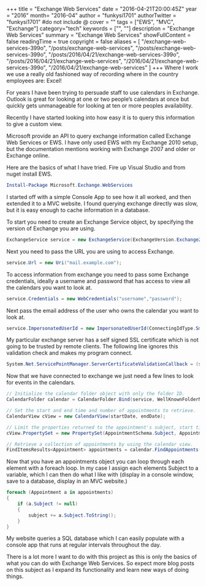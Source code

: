 +++
title = "Exchange Web Services"
date = "2016-04-21T20:00:45Z"
year = "2016"
month= "2016-04"
author = "funkysi1701"
authorTwitter = "funkysi1701" #do not include @
cover = ""
tags = ["EWS", "MVC", "Exchange"]
category="tech"
keywords = ["", ""]
description =  "Exchange Web Services"
summary = "Exchange Web Services"
showFullContent = false
readingTime = true
copyright = false
aliases = [
    "/exchange-web-services-399o",
    "/posts/exchange-web-services",
    "/posts/exchange-web-services-399o",
    "/posts/2016/04/21/exchange-web-services-399o",
    "/posts/2016/04/21/exchange-web-services",
    "/2016/04/21/exchange-web-services-399o",
    "/2016/04/21/exchange-web-services"
]
+++
Where I work we use a really old fashioned way of recording where in the country employees are: Excel!

For years I have been trying to persuade staff to use calendars in Exchange. Outlook is great for looking at one or two people’s calendars at once but quickly gets unmanageable for looking at ten or more peoples availability.

Recently I have started looking into how easy it is to query this information to give a custom view.

Microsoft provide an API to query exchange information called Exchange Web Services or EWS. I have only used EWS with my Exchange 2010 setup, but the documentation mentions working with Exchange 2007 and older or Exchange online.

Here are the basics of what I have tried. Fire up Visual Studio and from nuget install EWS.

```powershell
Install-Package Microsoft.Exchange.WebServices
```

I started off with a simple Console App to see how it all worked, and then extended it to a MVC website. I found querying exchange directly was slow, but it is easy enough to cache information in a database.

To start you need to create an Exchange Service object, by specifying the version of Exchange you are using.

```csharp
ExchangeService service = new ExchangeService(ExchangeVersion.Exchange2010);
```

Next you need to pass the URL you are using to access Exchange.

```csharp
service.Url = new Uri("mail.example.com");
```

To access information from exchange you need to pass some Exchange credentials, ideally a username and password that has access to view all the calendars you want to look at.

```csharp
service.Credentials = new WebCredentials("username","password");
```

Next pass the email address of the user who owns the calendar you want to look at.

```csharp
service.ImpersonatedUserId = new ImpersonatedUserId(ConnectingIdType.SmtpAddress, "me@example.com");
```

My particular exchange server has a self signed SSL certificate which is not going to be trusted by remote clients.  The following line ignores this validation check and makes my program connect.

```csharp
System.Net.ServicePointManager.ServerCertificateValidationCallback = (sender, certificate, chain, sslPolicyErrors) => true;
```

Now that we have connected to exchange we just need a few lines to look for events in the calendars.

```csharp
// Initialize the calendar folder object with only the folder ID.
CalendarFolder calendar = CalendarFolder.Bind(service, WellKnownFolderName.Calendar, new PropertySet());

// Set the start and end time and number of appointments to retrieve.
CalendarView cView = new CalendarView(startDate, endDate);

// Limit the properties returned to the appointment's subject, start time, and end time.
cView.PropertySet = new PropertySet(AppointmentSchema.Subject, AppointmentSchema.Start, AppointmentSchema.End);

// Retrieve a collection of appointments by using the calendar view.
FindItemsResults<Appointment> appointments = calendar.FindAppointments(cView);
```

Now that you have an appointments object you can loop through each element with a foreach loop. In my case I assign each elements Subject to a variable, which I can then do what I like with (display in a console window, save to a database, display in an MVC website.)

```csharp
foreach (Appointment a in appointments)
{
    if (a.Subject != null)
    {
        subject += a.Subject.ToString();
    }
}
```
My website queries a SQL database which I can easily populate with a console app that runs at regular intervals throughout the day.

There is a lot more I want to do with this project as this is only the basics of what you can do with Exchange Web Services. So expect more blog posts on this subject as I expand its functionality and learn new ways of doing things.